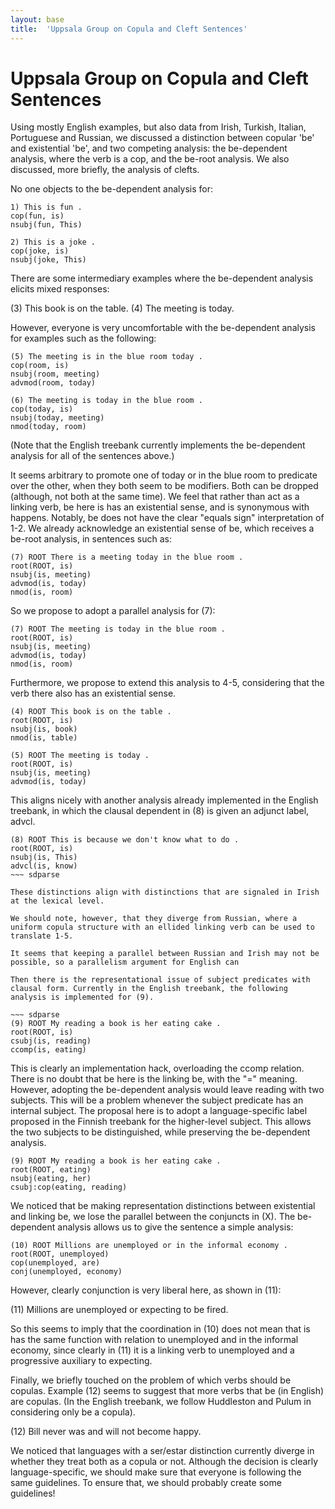 ```yaml
---
layout: base
title:  'Uppsala Group on Copula and Cleft Sentences'
---
```


# Uppsala Group on Copula and Cleft Sentences

Using mostly English examples, but also data from Irish, Turkish, Italian, Portuguese and Russian, we discussed a distinction between copular 'be' and existential 'be', and two competing analysis: the be-dependent analysis, where the verb is a cop, and the be-root analysis. We also discussed, more briefly, the analysis of clefts.

No one objects to the be-dependent analysis for:

~~~ sdparse
1) This is fun .
cop(fun, is)
nsubj(fun, This)
~~~ 

~~~ sdparse
2) This is a joke .
cop(joke, is)
nsubj(joke, This)
~~~ 

There are some intermediary examples where the be-dependent analysis elicits mixed responses:

(3) This book is on the table.
(4) The meeting is today.

However, everyone is very uncomfortable with the be-dependent analysis for examples such as the following:

~~~ sdparse
(5) The meeting is in the blue room today .
cop(room, is)
nsubj(room, meeting)
advmod(room, today)
~~~ 

~~~ sdparse
(6) The meeting is today in the blue room .
cop(today, is)
nsubj(today, meeting)
nmod(today, room)
~~~ 


(Note that the English treebank currently implements the be-dependent analysis for all of the sentences above.)

It seems arbitrary to promote one of today or in the blue room to predicate over the other, when they both seem to be modifiers. Both can be dropped (although, not both at the same time). We feel that rather than act as a linking verb, be here is has an existential sense, and is synonymous with happens. Notably, be does not have the clear "equals sign" interpretation of 1-2. We already acknowledge an existential sense of be, which receives a be-root analysis, in sentences such as:

~~~ sdparse
(7) ROOT There is a meeting today in the blue room .
root(ROOT, is)
nsubj(is, meeting)
advmod(is, today)
nmod(is, room)
~~~ 

So we propose to adopt a parallel analysis for (7):

~~~ sdparse
(7) ROOT The meeting is today in the blue room .
root(ROOT, is)
nsubj(is, meeting)
advmod(is, today)
nmod(is, room)
~~~ 

Furthermore, we propose to extend this analysis to 4-5, considering that the verb there also has an existential sense.

~~~ sdparse
(4) ROOT This book is on the table .
root(ROOT, is)
nsubj(is, book)
nmod(is, table)
~~~

~~~ sdparse
(5) ROOT The meeting is today .
root(ROOT, is)
nsubj(is, meeting)
advmod(is, today)
~~~

This aligns nicely with another analysis already implemented in the English treebank, in which the clausal dependent in (8) is given an adjunct label, advcl.

~~~ sdparse
(8) ROOT This is because we don't know what to do .
root(ROOT, is)
nsubj(is, This)
advcl(is, know)
~~~ sdparse

These distinctions align with distinctions that are signaled in Irish at the lexical level.

We should note, however, that they diverge from Russian, where a uniform copula structure with an ellided linking verb can be used to translate 1-5.

It seems that keeping a parallel between Russian and Irish may not be possible, so a parallelism argument for English can 

Then there is the representational issue of subject predicates with clausal form. Currently in the English treebank, the following analysis is implemented for (9).

~~~ sdparse
(9) ROOT My reading a book is her eating cake .
root(ROOT, is)
csubj(is, reading)
ccomp(is, eating)
~~~

This is clearly an implementation hack, overloading the ccomp relation. There is no doubt that be here is the linking be, with the "=" meaning. However, adopting the be-dependent analysis would leave reading with two subjects. This will be a problem whenever the subject predicate has an internal subject. The proposal here is to adopt a language-specific label proposed in the Finnish treebank for the higher-level subject. This allows the two subjects to be distinguished, while preserving the be-dependent analysis.

~~~ sdparse
(9) ROOT My reading a book is her eating cake .
root(ROOT, eating)
nsubj(eating, her)
csubj:cop(eating, reading)
~~~

We noticed that be making representation distinctions between existential and linking be, we lose the parallel between the conjuncts in (X). The be-dependent analysis allows us to give the sentence a simple analysis:

~~~ sdparse
(10) ROOT Millions are unemployed or in the informal economy .
root(ROOT, unemployed)
cop(unemployed, are)
conj(unemployed, economy)
~~~

However, clearly conjunction is very liberal here, as shown in (11):

(11) Millions are unemployed or expecting to be fired.

So this seems to imply that the coordination in (10) does not mean that is has the same function with relation to unemployed and in the informal economy, since clearly in (11) it is a linking verb to unemployed and a progressive auxiliary to expecting.

Finally, we briefly touched on the problem of which verbs should be copulas. Example (12) seems to suggest that more verbs that be (in English) are copulas. (In the English treebank, we follow Huddleston and Pulum in considering only be a copula).

(12) Bill never was and will not become happy.

We noticed that languages with a ser/estar distinction currently diverge in whether they treat both as a copula or not. Although the decision is clearly language-specific, we should make sure that everyone is following the same guidelines. To ensure that, we should probably create some guidelines!
